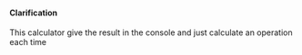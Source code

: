 #### Clarification
This calculator give the result in the console and just calculate an operation each time